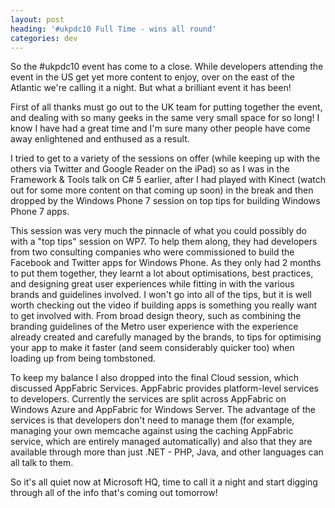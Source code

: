 ```yaml
---
layout: post
heading: '#ukpdc10 Full Time - wins all round'
categories: dev
---
```


So the #ukpdc10 event has come to a close. While developers attending the event in the US get yet more content to enjoy, over on the east of the Atlantic we're calling it a night. But what a brilliant event it has been!

First of all thanks must go out to the UK team for putting together the event, and dealing with so many geeks in the same very small space for so long! I know I have had a great time and I'm sure many other people have come away enlightened and enthused as a result.

I tried to get to a variety of the sessions on offer (while keeping up with the others via Twitter and Google Reader on the iPad) so as I was in the Framework &amp; Tools talk on C# 5 earlier, after I had played with Kinect (watch out for some more content on that coming up soon) in the break and then dropped by the Windows Phone 7 session on top tips for building Windows Phone 7 apps.

This session was very much the pinnacle of what you could possibly do with a "top tips" session on WP7. To help them along, they had developers from two consulting companies who were commissioned to build the Facebook and Twitter apps for Windows Phone. As they only had 2 months to put them together, they learnt a lot about optimisations, best practices, and designing great user experiences while fitting in with the various brands and guidelines involved. I won't go into all of the tips, but it is well worth checking out the video if building apps is something you really want to get involved with. From broad design theory, such as combining the branding guidelines of the Metro user experience with the experience already created and carefully managed by the brands, to tips for optimising your app to make it faster (and seem considerably quicker too) when loading up from being tombstoned.

To keep my balance I also dropped into the final Cloud session, which discussed AppFabric Services. AppFabric provides platform-level services to developers. Currently the services are split across AppFabric on Windows Azure and AppFabric for Windows Server. The advantage of the services is that developers don't need to manage them (for example, managing your own memcache against using the caching AppFabric service, which are entirely managed automatically) and also that they are available through more than just .NET - PHP, Java, and other languages can all talk to them.

So it's all quiet now at Microsoft HQ, time to call it a night and start digging through all of the info that's coming out tomorrow!